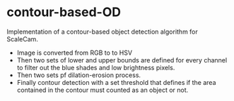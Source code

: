 # contour-based-OD
Implementation of a contour-based object detection algorithm for ScaleCam. 

- Image is converted from RGB to to HSV
- Then two sets of lower and upper bounds are defined for every channel to filter out the blue shades and low brightness pixels.
- Then two sets pf dilation-erosion process.
- Finally contour detection with a set threshold that defines if the area contained in the contour must counted as an object or not.

